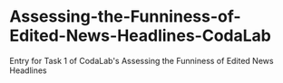 # Assessing-the-Funniness-of-Edited-News-Headlines-CodaLab
Entry for Task 1 of CodaLab's Assessing the Funniness of Edited News Headlines
